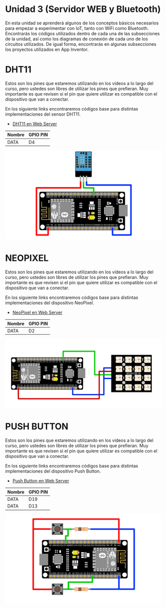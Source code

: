 # Unidad 3 (Servidor WEB y Bluetooth)

En esta unidad se aprenderá algunos de los conceptos básicos necesarios para empezar a experimentar con IoT, tanto con WiFi como Bluetooth. Encontrarás los códigos utilizados dentro de cada una de las subsecciones de la unidad, así como los diagramas de conexión de cada uno de los circuitos utilizados. De igual forma, encontrarás en algunas subsecciones los proyectos utilizados en App Inventor.

# DHT11

Estos son los pines que estaremos utilizando en los vídeos a lo largo del curso, pero ustedes son libres de utilizar los pines que prefieran. Muy importante es que revisen si el pin que quiere utilizar es compatible con el dispositivo que van a conectar.

En los siguiente links encontraremos códigos base para distintas implementaciones del sensor DHT11.

- [DHT11 en Web Server][CODIGO_DHT11]

[CODIGO_DHT11]: https://github.com/angelisidro/ESP32-BALAM2020/tree/master/Codigos_Base/WS-DHT11

Nombre | GPIO PIN
--- | ---
DATA | D4

![](/Img/dht11.png)

# NEOPIXEL

Estos son los pines que estaremos utilizando en los vídeos a lo largo del curso, pero ustedes son libres de utilizar los pines que prefieran. Muy importante es que revisen si el pin que quiere utilizar es compatible con el dispositivo que van a conectar.

En los siguiente links encontraremos códigos base para distintas implementaciones del dispositivo NeoPixel.

- [NeoPixel en Web Server][CODIGO_NeoPixel]

[CODIGO_NeoPixel]: https://github.com/angelisidro/ESP32-BALAM2020/tree/master/Codigos_Base/WS-Neopixels

Nombre | GPIO PIN
--- | ---
DATA | D2

![](/Img/neo_pixel.png)

# PUSH BUTTON

Estos son los pines que estaremos utilizando en los vídeos a lo largo del curso, pero ustedes son libres de utilizar los pines que prefieran. Muy importante es que revisen si el pin que quiere utilizar es compatible con el dispositivo que van a conectar.

En los siguiente links encontraremos códigos base para distintas implementaciones del dispositivo Push Button.

- [Push Button en Web Server][CODIGO_PushButton]

[CODIGO_PushButton]: https://github.com/angelisidro/ESP32-BALAM2020/tree/master/Codigos_Base/WS-pushbuttons

Nombre | GPIO PIN
--- | ---
DATA | D19
DATA | D13

![](/Img/push_button.png)
